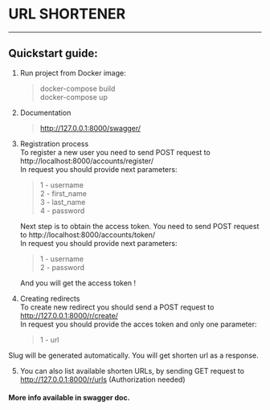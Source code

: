 # URL SHORTENER
***
## Quickstart guide:

1. Run project from Docker image:
    > docker-compose build <br />
   > docker-compose up
2. Documentation
   > http://127.0.0.1:8000/swagger/
3. Registration process <br>
To register a new user you need to send POST request to http://localhost:8000/accounts/register/ <br>
In request you should provide next parameters: <br>

   > 1 - username <br>
   > 2 - first_name <br>
   > 3 - last_name <br>
   > 4 - password <br>

   Next step is to obtain the access token. You need to send POST request to http://localhost:8000/accounts/token/ <br>
In request you should provide next parameters: <br>

   > 1 - username <br>
   > 2 - password <br>
   
   And you will get the access token ! <br>

4. Creating redirects <br>
To create new redirect you should send a POST request to http://127.0.0.1:8000/r/create/ <br>
In request you should provide the acces token and only one parameter: <br>

   > 1 - url <br>
   > 
Slug will be generated automatically. You will get shorten url as a response. <br>

5. You can also list available shorten URLs, by sending GET request to http://127.0.0.1:8000/r/urls (Authorization needed)
#### More info available in swagger doc.